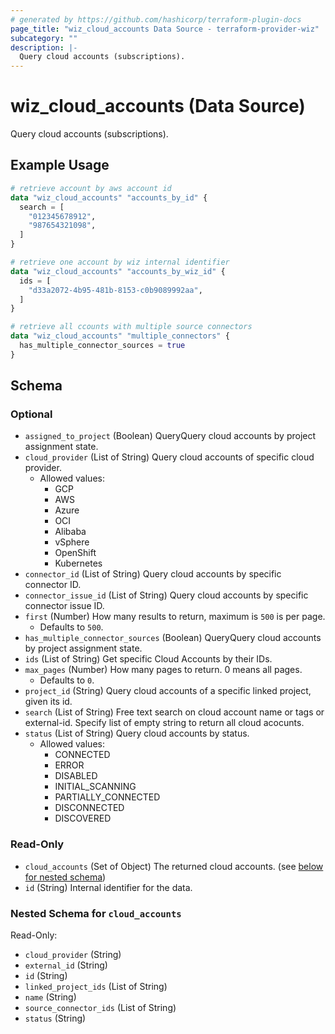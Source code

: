 ```yaml
---
# generated by https://github.com/hashicorp/terraform-plugin-docs
page_title: "wiz_cloud_accounts Data Source - terraform-provider-wiz"
subcategory: ""
description: |-
  Query cloud accounts (subscriptions).
---
```


# wiz_cloud_accounts (Data Source)

Query cloud accounts (subscriptions).

## Example Usage

```terraform
# retrieve account by aws account id
data "wiz_cloud_accounts" "accounts_by_id" {
  search = [
    "012345678912",
    "987654321098",
  ]
}

# retrieve one account by wiz internal identifier
data "wiz_cloud_accounts" "accounts_by_wiz_id" {
  ids = [
    "d33a2072-4b95-481b-8153-c0b9089992aa",
  ]
}

# retrieve all ccounts with multiple source connectors
data "wiz_cloud_accounts" "multiple_connectors" {
  has_multiple_connector_sources = true
}
```

<!-- schema generated by tfplugindocs -->
## Schema

### Optional

- `assigned_to_project` (Boolean) QueryQuery cloud accounts by project assignment state.
- `cloud_provider` (List of String) Query cloud accounts of specific cloud provider.
    - Allowed values: 
        - GCP
        - AWS
        - Azure
        - OCI
        - Alibaba
        - vSphere
        - OpenShift
        - Kubernetes
- `connector_id` (List of String) Query cloud accounts by specific connector ID.
- `connector_issue_id` (List of String) Query cloud accounts by specific connector issue ID.
- `first` (Number) How many results to return, maximum is `500` is per page.
    - Defaults to `500`.
- `has_multiple_connector_sources` (Boolean) QueryQuery cloud accounts by project assignment state.
- `ids` (List of String) Get specific Cloud Accounts by their IDs.
- `max_pages` (Number) How many pages to return. 0 means all pages.
    - Defaults to `0`.
- `project_id` (String) Query cloud accounts of a specific linked project, given its id.
- `search` (List of String) Free text search on cloud account name or tags or external-id. Specify list of empty string to return all cloud acocunts.
- `status` (List of String) Query cloud accounts by status.
    - Allowed values: 
        - CONNECTED
        - ERROR
        - DISABLED
        - INITIAL_SCANNING
        - PARTIALLY_CONNECTED
        - DISCONNECTED
        - DISCOVERED

### Read-Only

- `cloud_accounts` (Set of Object) The returned cloud accounts. (see [below for nested schema](#nestedatt--cloud_accounts))
- `id` (String) Internal identifier for the data.

<a id="nestedatt--cloud_accounts"></a>
### Nested Schema for `cloud_accounts`

Read-Only:

- `cloud_provider` (String)
- `external_id` (String)
- `id` (String)
- `linked_project_ids` (List of String)
- `name` (String)
- `source_connector_ids` (List of String)
- `status` (String)


